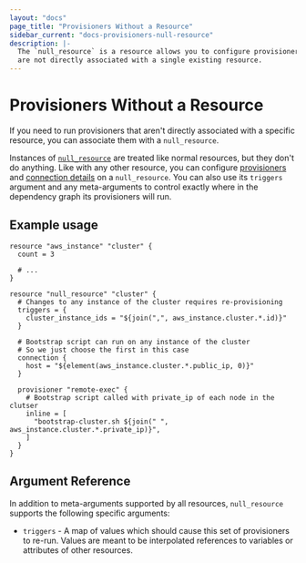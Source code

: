 ```yaml
---
layout: "docs"
page_title: "Provisioners Without a Resource"
sidebar_current: "docs-provisioners-null-resource"
description: |-
  The `null_resource` is a resource allows you to configure provisioners that
  are not directly associated with a single existing resource.
---
```


# Provisioners Without a Resource

[null]: /docs/providers/null/resource.html

If you need to run provisioners that aren't directly associated with a specific
resource, you can associate them with a `null_resource`.

Instances of [`null_resource`][null] are treated like normal resources, but they
don't do anything. Like with any other resource, you can configure
[provisioners](/docs/provisioners/index.html) and [connection
details](/docs/provisioners/connection.html) on a `null_resource`. You can also
use its `triggers` argument and any meta-arguments to control exactly where in
the dependency graph its provisioners will run.

## Example usage

```hcl
resource "aws_instance" "cluster" {
  count = 3

  # ...
}

resource "null_resource" "cluster" {
  # Changes to any instance of the cluster requires re-provisioning
  triggers = {
    cluster_instance_ids = "${join(",", aws_instance.cluster.*.id)}"
  }

  # Bootstrap script can run on any instance of the cluster
  # So we just choose the first in this case
  connection {
    host = "${element(aws_instance.cluster.*.public_ip, 0)}"
  }

  provisioner "remote-exec" {
    # Bootstrap script called with private_ip of each node in the clutser
    inline = [
      "bootstrap-cluster.sh ${join(" ", aws_instance.cluster.*.private_ip)}",
    ]
  }
}
```

## Argument Reference

In addition to meta-arguments supported by all resources, `null_resource`
supports the following specific arguments:

 * `triggers` - A map of values which should cause this set of provisioners to
   re-run. Values are meant to be interpolated references to variables or
   attributes of other resources.
